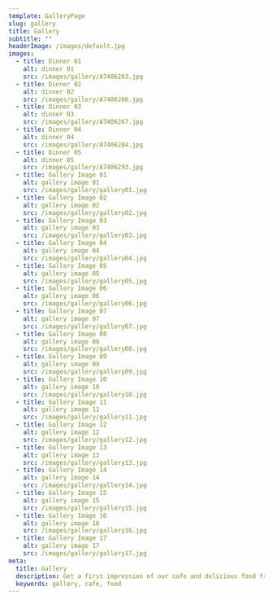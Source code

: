 ```yaml
---
template: GalleryPage
slug: gallery
title: Gallery
subtitle: ""
headerImage: /images/default.jpg
images:
  - title: Dinner 01
    alt: dinner 01
    src: /images/gallery/A7406263.jpg
  - title: Dinner 02
    alt: dinner 02
    src: /images/gallery/A7406266.jpg
  - title: Dinner 03
    alt: dinner 03
    src: /images/gallery/A7406267.jpg
  - title: Dinner 04
    alt: dinner 04
    src: /images/gallery/A7406284.jpg
  - title: Dinner 05
    alt: dinner 05
    src: /images/gallery/A7406293.jpg
  - title: Gallery Image 01
    alt: gallery image 01
    src: /images/gallery/gallery01.jpg
  - title: Gallery Image 02
    alt: gallery image 02
    src: /images/gallery/gallery02.jpg
  - title: Gallery Image 03
    alt: gallery image 03
    src: /images/gallery/gallery03.jpg
  - title: Gallery Image 04
    alt: gallery image 04
    src: /images/gallery/gallery04.jpg
  - title: Gallery Image 05
    alt: gallery image 05
    src: /images/gallery/gallery05.jpg
  - title: Gallery Image 06
    alt: gallery image 06
    src: /images/gallery/gallery06.jpg
  - title: Gallery Image 07
    alt: gallery image 07
    src: /images/gallery/gallery07.jpg
  - title: Gallery Image 08
    alt: gallery image 08
    src: /images/gallery/gallery08.jpg
  - title: Gallery Image 09
    alt: gallery image 09
    src: /images/gallery/gallery09.jpg
  - title: Gallery Image 10
    alt: gallery image 10
    src: /images/gallery/gallery10.jpg
  - title: Gallery Image 11
    alt: gallery image 11
    src: /images/gallery/gallery11.jpg
  - title: Gallery Image 12
    alt: gallery image 12
    src: /images/gallery/gallery12.jpg
  - title: Gallery Image 13
    alt: gallery image 13
    src: /images/gallery/gallery13.jpg
  - title: Gallery Image 14
    alt: gallery image 14
    src: /images/gallery/gallery14.jpg
  - title: Gallery Image 15
    alt: gallery image 15
    src: /images/gallery/gallery15.jpg
  - title: Gallery Image 16
    alt: gallery image 16
    src: /images/gallery/gallery16.jpg
  - title: Gallery Image 17
    alt: gallery image 17
    src: /images/gallery/gallery17.jpg
meta:
  title: Gallery
  description: Get a first impression of our cafe and delicious food from our gallery.
  keywords: gallery, cafe, food
---
```

